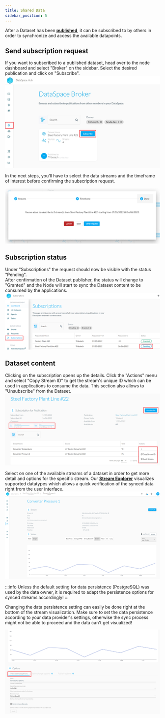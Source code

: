 ```yaml
---
title: Shared Data
sidebar_position: 5
---
```


After a Dataset has been [**published**](../provide_data/sharedata/publish.md), it can be subscribed to by others in order to synchronize and access the available datapoints.

## Send subscription request

If you want to subscribed to a published dataset, head over to the node dashboard and select "Broker" on the sidebar. Select the desired publication and click on "Subscribe".
![Subscribe to Dataset](assets/dataset_subscribe.png)

In the next steps, you'll have to select the data streams and the timeframe of interest before confirming the subscription request.

![Subscribe Confirmation](assets/dataset_subscribe_details.png)

## Subscription status

Under "Subscriptions" the request should now be visible with the status "Pending".  
After confirmation of the Dataset publisher, the status will change to "Granted" and the Node will start to sync the Dataset content to be consumed by the applications.
![Subscription status](assets/dataset_subscribe_status.png)

## Dataset content

Clicking on the subscription opens up the details. Click the "Actions" menu and select "Copy Stream ID" to get the stream's unique ID which can be used in applications to consume the data. This section also allows to "Unsubscribe" from the Dataset.
![Subscription details](assets/dataset_subscription_details.png)

Select on one of the available streams of a dataset in order to get more detail and options for the specific stream. Our [**Stream Explorer**](streamexplorer.md) visualizes supported datatypes which allows a quick verification of the synced data right from the user interface.
![Subscription Explorer View](assets/sub_streamexplorer.png)

:::info
Unless the default setting for data persistence (PostgreSQL) was used by the data owner, it is required to adapt the persistence options for synced streams accordingly!
:::

 Changing the data persistence setting can easily be done right at the bottom of the stream visualization. Make sure to set the data persistence according to your data provider's settings, otherwise the sync process might not be able to proceed and the data can't get visualized!

![Subscription Explorer Persistence](assets/sub_streamexplorerpers.png)
